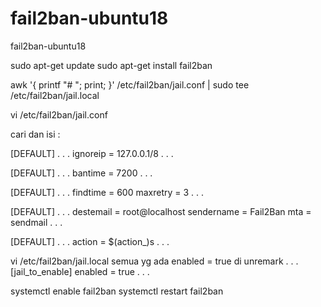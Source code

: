# fail2ban-ubuntu18
fail2ban-ubuntu18

sudo apt-get update
sudo apt-get install fail2ban

awk '{ printf "# "; print; }' /etc/fail2ban/jail.conf | sudo tee /etc/fail2ban/jail.local

vi /etc/fail2ban/jail.conf

cari dan isi :

[DEFAULT]
. . .
ignoreip = 127.0.0.1/8
. . .

[DEFAULT]
. . .
bantime = 7200
. . .

[DEFAULT]
. . .
findtime = 600
maxretry = 3
. . .

[DEFAULT]
. . .
destemail = root@localhost
sendername = Fail2Ban
mta = sendmail
. . .

[DEFAULT]
. . .
action = $(action_)s
. . .

vi /etc/fail2ban/jail.local
semua yg ada enabled = true di unremark
. . .
[jail_to_enable]
enabled = true
. . .

systemctl enable fail2ban
systemctl restart fail2ban
